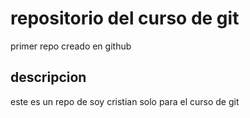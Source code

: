 # repositorio del curso de git
primer repo creado en github

## descripcion
este es un repo de soy cristian solo para el curso de git
